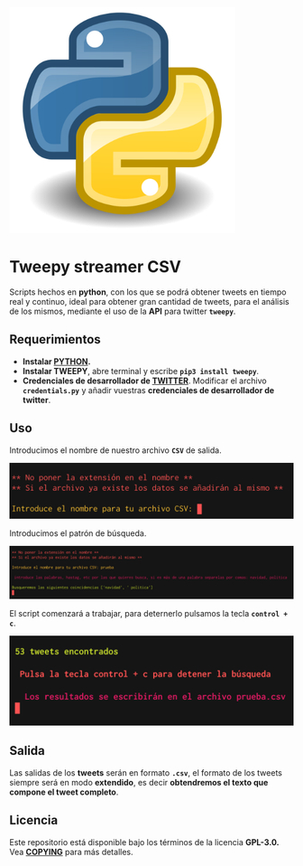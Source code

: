 <img src="images/python.png" width="400">

# Tweepy streamer CSV

Scripts hechos en **python**, con los que se podrá obtener tweets en tiempo real y continuo, ideal para obtener gran cantidad de tweets, para el análisis de los mismos, mediante el uso de la **API** para twitter **`tweepy`**.

## Requerimientos

- **Instalar [PYTHON](PYTHON "https://www.python.org/downloads/").**
- **Instalar TWEEPY**, abre terminal y escribe **`pip3 install tweepy`**.
- **Credenciales de desarrollador de [TWITTER](TWITTER "https://developer.twitter.com/")**.
Modificar el archivo **`credentials.py`** y añadir vuestras **credenciales de desarrollador de twitter**.

## Uso

Introducimos el nombre de nuestro archivo **`CSV`** de salida.

![Texto alternativo](images/captura1.png)

Introducimos el patrón de búsqueda.

![Texto alternativo](images/captura2.png)

El script comenzará a trabajar, para deternerlo pulsamos la tecla **`control + c`**.

![Texto alternativo](images/captura3.png)


## Salida

Las salidas de los **tweets** serán en formato **`.csv`**, el formato de los tweets siempre será en modo **extendido**, es decir **obtendremos el texto que compone el tweet completo**.

## Licencia

Este repositorio está disponible bajo los términos de la licencia **GPL-3.0.** Vea **[COPYING](COPYING "COPYING")** para más detalles.